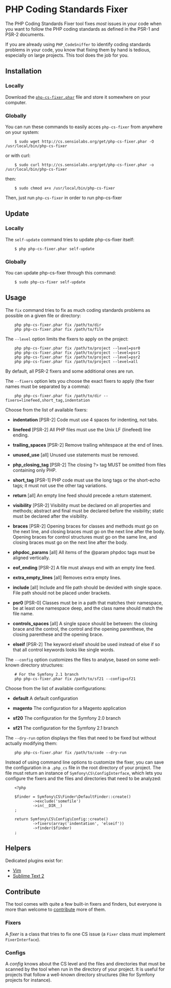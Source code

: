 PHP Coding Standards Fixer
==========================

The PHP Coding Standards Fixer tool fixes *most* issues in your code when you
want to follow the PHP coding standards as defined in the PSR-1 and PSR-2
documents.

If you are already using `PHP_CodeSniffer` to identify coding standards
problems in your code, you know that fixing them by hand is tedious,
especially on large projects. This tool does the job for you.

Installation
------------

### Locally

Download the
[`php-cs-fixer.phar`](http://cs.sensiolabs.org/get/php-cs-fixer.phar) file and
store it somewhere on your computer.

### Globally

You can run these commands to easily acces `php-cs-fixer` from anywhere on your system:

		$ sudo wget http://cs.sensiolabs.org/get/php-cs-fixer.phar -O /usr/local/bin/php-cs-fixer

or with curl:

		$ sudo curl http://cs.sensiolabs.org/get/php-cs-fixer.phar -o /usr/local/bin/php-cs-fixer

then:

		$ sudo chmod a+x /usr/local/bin/php-cs-fixer

Then, just run `php-cs-fixer` in order to run php-cs-fixer

Update
------

### Locally

The `self-update` command tries to update php-cs-fixer itself:

		$ php php-cs-fixer.phar self-update

### Globally

You can update php-cs-fixer through this command:

		$ sudo php-cs-fixer self-update

Usage
-----

The `fix` command tries to fix as much coding standards
problems as possible on a given file or directory:

		php php-cs-fixer.phar fix /path/to/dir
		php php-cs-fixer.phar fix /path/to/file

The `--level` option limits the fixers to apply on the
project:

		php php-cs-fixer.phar fix /path/to/project --level=psr0
		php php-cs-fixer.phar fix /path/to/project --level=psr1
		php php-cs-fixer.phar fix /path/to/project --level=psr2
		php php-cs-fixer.phar fix /path/to/project --level=all

By default, all PSR-2 fixers and some additional ones are run.

The `--fixers` option lets you choose the exact fixers to
apply (the fixer names must be separated by a comma):

		php php-cs-fixer.phar fix /path/to/dir --fixers=linefeed,short_tag,indentation

Choose from the list of available fixers:

 * **indentation**			 [PSR-2] Code must use 4 spaces for indenting, not tabs.

 * **linefeed**					[PSR-2] All PHP files must use the Unix LF (linefeed)
										 line ending.

 * **trailing_spaces**	 [PSR-2] Remove trailing whitespace at the end of lines.

 * **unused_use**				[all] Unused use statements must be removed.

 * **php_closing_tag**	 [PSR-2] The closing ?> tag MUST be omitted from files
										 containing only PHP.

 * **short_tag**				 [PSR-1] PHP code must use the long <?php ?> tags or the
										 short-echo <?= ?> tags; it must not use the other tag
										 variations.

 * **return**						[all] An empty line feed should precede a return
										 statement.

 * **visibility**				[PSR-2] Visibility must be declared on all properties
										 and methods; abstract and final must be declared before
										 the visibility; static must be declared after the
										 visibility.

 * **braces**						[PSR-2] Opening braces for classes and methods must go
										 on the next line, and closing braces must go on the
										 next line after the body. Opening braces for control
										 structures must go on the same line, and closing braces
										 must go on the next line after the body.

 * **phpdoc_params**		 [all] All items of the @param phpdoc tags must be
										 aligned vertically.

 * **eof_ending**				[PSR-2] A file must always end with an empty line feed.

 * **extra_empty_lines** [all] Removes extra empty lines.

 * **include**					 [all] Include and file path should be devided with
										 single space. File path should not be placed under
										 brackets.

 * **psr0**							[PSR-0] Classes must be in a path that matches their
										 namespace, be at least one namespace deep, and the
										 class name should match the file name.

 * **controls_spaces**	 [all] A single space should be between: the closing
										 brace and the control, the control and the opening
										 parenthese, the closing parenthese and the opening
										 brace.

 * **elseif**						[PSR-2] The keyword elseif should be used instead of
										 else if so that all control keywords looks like single
										 words.


The `--config` option customizes the files to analyse, based
on some well-known directory structures:

		# For the Symfony 2.1 branch
		php php-cs-fixer.phar fix /path/to/sf21 --config=sf21

Choose from the list of available configurations:

 * **default** A default configuration

 * **magento** The configuration for a Magento application

 * **sf20**		The configuration for the Symfony 2.0 branch

 * **sf21**		The configuration for the Symfony 2.1 branch

The `--dry-run` option displays the files that need to be
fixed but without actually modifying them:

		php php-cs-fixer.phar fix /path/to/code --dry-run

Instead of using command line options to customize the fixer, you can save the
configuration in a `.php_cs` file in the root directory of
your project. The file must return an instance of
`Symfony\CS\ConfigInterface`, which lets you configure the fixers and the
files and directories that need to be analyzed:

		<?php

		$finder = Symfony\CS\Finder\DefaultFinder::create()
				->exclude('somefile')
				->in(__DIR__)
		;

		return Symfony\CS\Config\Config::create()
				->fixers(array('indentation', 'elseif'))
				->finder($finder)
		;

Helpers
-------

Dedicated plugins exist for:

* [Vim](https://github.com/stephpy/vim-php-cs-fixer)
* [Sublime Text 2](https://github.com/benmatselby/sublime-phpcs)

Contribute
----------

The tool comes with quite a few built-in fixers and finders, but everyone is
more than welcome to [contribute](https://github.com/fabpot/php-cs-fixer) more
of them.

### Fixers

A *fixer* is a class that tries to fix one CS issue (a `Fixer` class must
implement `FixerInterface`).

### Configs

A *config* knows about the CS level and the files and directories that must be
scanned by the tool when run in the directory of your project. It is useful
for projects that follow a well-known directory structures (like for Symfony
projects for instance).
